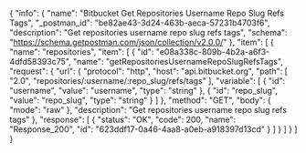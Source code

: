 {
  "info": {
    "name": "Bitbucket Get Repositories Username Repo Slug Refs Tags",
    "_postman_id": "be82ae43-3d24-463b-aeca-57231b4703f6",
    "description": "Get repositories username repo slug refs tags",
    "schema": "https://schema.getpostman.com/json/collection/v2.0.0/"
  },
  "item": [
    {
      "name": "repositories",
      "item": [
        {
          "id": "e08a338c-809b-4b2a-a6f3-4dfd58393c75",
          "name": "getRepositoriesUsernameRepoSlugRefsTags",
          "request": {
            "url": {
              "protocol": "http",
              "host": "api.bitbucket.org",
              "path": [
                "2.0",
                "repositories/:username/:repo_slug/refs/tags"
              ],
              "variable": [
                {
                  "id": "username",
                  "value": "username",
                  "type": "string"
                },
                {
                  "id": "repo_slug",
                  "value": "repo_slug",
                  "type": "string"
                }
              ]
            },
            "method": "GET",
            "body": {
              "mode": "raw"
            },
            "description": "Get repositories username repo slug refs tags"
          },
          "response": [
            {
              "status": "OK",
              "code": 200,
              "name": "Response_200",
              "id": "623ddf17-0a46-4aa8-a0eb-a918397d13cd"
            }
          ]
        }
      ]
    }
  ]
}